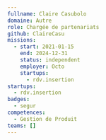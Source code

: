 ```yaml
---
fullname: Claire Casubolo
domaine: Autre
role: Chargée de partenariats
github: ClaireCasu
missions:
  - start: 2021-01-15
    end: 2024-12-31
    status: independent
    employer: Octo
    startups:
      - rdv.insertion
startups:
  - rdv.insertion
badges:
  - segur
competences:
  - Gestion de Produit
teams: []
---
```

